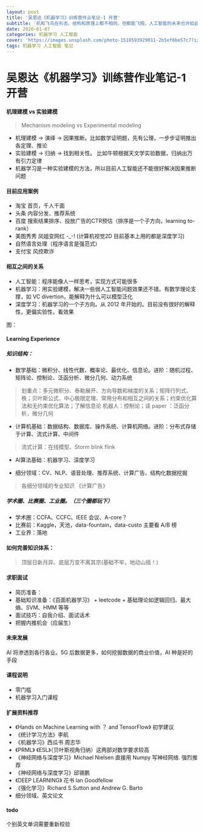 ```yaml
---
layout: post
title: '吴恩达《机器学习》训练营作业笔记-1 开营'
subtitle: '机和飞鸟在形态、结构和原理上都不相同，但都能飞翔，人工智能的未来也许如此'
date: 2020-01-07
categories: 机器学习 人工智能
cover: 'https://images.unsplash.com/photo-1518593929011-2b5ef6be57c7?ixlib=rb-1.2.1&ixid=eyJhcHBfaWQiOjEyMDd9&auto=format&fit=crop&w=2028&q=80'
tags: 机器学习 人工智能 笔记
---
```


# 吴恩达《机器学习》训练营作业笔记-1 开营
 


#### 机理建模 vs 实验建模
> Mechanism modeling vs Experimental modeling


* 机理建模 -> 演绎 -> 因果推断。比如数学证明题，先有公理，一步步证明推出各定理、推论
* 实验建模 -> 归纳 -> 找到相关性。  比如牛顿根据天文学实验数据，归纳出万有引力定律
* 机器学习是一种实验建模的方法，所以目前人工智能还不能很好解决因果推断问题

#### 目前应用案例
* 淘宝 首页，千人千面
* 头条 内容分发、推荐系统
* 百度 搜索结果排序、投放广告的CTR预估（排序是一个子方向，learning to-rank）
* 美图秀秀 凤姐变网红 -_-!  (计算机视觉2D 目前基本上用的都是深度学习)
* 自然语言处理（程序语言是强范式）
* 支付宝 风控欺诈

#### 相互之间的关系

* 人工智能：程序能像人一样思考，实现方式可能很多
* 机器学习：用实验建模，解决一些弱人工智能问题效果还不错。有数学理论支撑，如 VC divertion，能解释为什么可以模型泛化
* 深度学习：机器学习的一个子方向。从 2012 年开始的。目前没有很好的解释性，更偏实验性，看效果

图：
#### Learning Experience

##### 知识结构：

* 数学基础：微积分、线性代数、概率论、最优化、信息论。进阶：随机过程、矩阵论、控制论、泛函分析、微分几何、动力系统
> 划重点：多元微积分、泰勒展开、方向导数和梯度的关系；矩阵行列式、秩；贝叶斯公式、中心极限定理、常用分布和相互之间的关系；约束优化算法和无约束优化算法；了解信息论
> 机器人：控制论；读 paper ：泛函分析，微分几何


* 计算机基础：数据结构、数据库、操作系统、计算机网络。进阶：分布式存储于计算、流式计算、中间件
> 流式计算：在线模型、Storm blink flink

* AI算法基础：机器学习、深度学习
> 
* 细分领域：CV、NLP、语音处理、推荐系统、计算广告、结构化数据挖掘
> 各细分领域的专业知识 《计算广告》

##### 学术圈、比赛圈、工业圈。（三个圈都玩下）
* 学术圈：CCFA、CCFC、IEEE 会议、A-core？
* 比赛前：Kaggle，天池，data-fountain，data-custo 主要看 A/B 榜
* 工业界：落地

#### 如何完善知识体系：
> 顶层日新月异、底层万变不离其宗(基础不牢，地动山摇！)

#### 求职面试
* 简历准备：
* 基础知识准备：《百面机器学习》 + leetcode + 基础理论如逻辑回归、最大熵、SVM、HMM 等等
* 面试技巧：自我介绍、面试话术
* 把握内推机会（应届生）


#### 未来发展

AI 将渗透到各行各业。5G 后数据更多，如何挖掘数据的商业价值，AI 种是好的手段

#### 课程说明
* 零门槛
* 机器学习入门课程

#### 扩展资料推荐
* 《Hands on Machine Learning with ？ and TensorFlow》 初学建议
* 《统计学习方法》李航
* 《机器学习》西瓜书  周志华 
* 《PRML》 《ESL》（贝叶斯视角归纳）这两部对数学要求较高
* 《神经网络与深度学习》Michael Nielsen 直接用 Numpy 写神经网络. 强烈推荐
* 《神经网络与深度学习》邱锡鹏
*  《DEEP LEARNING》 花书 lan Goodfellow
* 《强化学习》Richard S.Sutton and Andrew G. Barto
*  细分领域、英文论文


#### todo
个别英文单词需要重新校验
